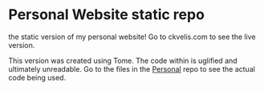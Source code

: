 <h1>Personal Website static repo</h2>

the static version of my personal website! Go to ckvelis.com to see the live version.

This version was created using Tome. The code within is uglified and ultimately unreadable. 
Go to the files in the <a href='https://github.com/Mekinere/personal'>Personal</a> repo to see the actual code being used.
